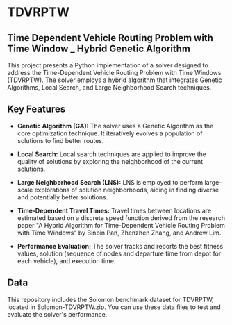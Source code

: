 # TDVRPTW


## Time Dependent Vehicle Routing Problem with Time Window _ Hybrid Genetic Algorithm


This project presents a Python implementation of a solver designed to address the Time-Dependent Vehicle Routing Problem with Time Windows (TDVRPTW).
The solver employs a hybrid algorithm that integrates Genetic Algorithms, Local Search, and Large Neighborhood Search techniques. 

## Key Features

- **Genetic Algorithm (GA):** The solver uses a Genetic Algorithm as the core optimization technique. It iteratively evolves a population of solutions to find better routes.

- **Local Search:** Local search techniques are applied to improve the quality of solutions by exploring the neighborhood of the current solutions.

- **Large Neighborhood Search (LNS):** LNS is employed to perform large-scale explorations of solution neighborhoods, aiding in finding diverse and potentially better solutions.

- **Time-Dependent Travel Times:** Travel times between locations are estimated based on a discrete speed function derived from the research paper "A Hybrid Algorithm for Time-Dependent Vehicle Routing Problem with Time Windows" by Binbin Pan, Zhenzhen Zhang, and Andrew Lim.

- **Performance Evaluation:** The solver tracks and reports the best fitness values, solution (sequence of nodes and departure time from depot for each vehicle), and execution time.


## Data
This repository includes the Solomon benchmark dataset for TDVRPTW, located in Solomon-TDVRPTW.zip. You can use these data files to test and evaluate the solver's performance.


